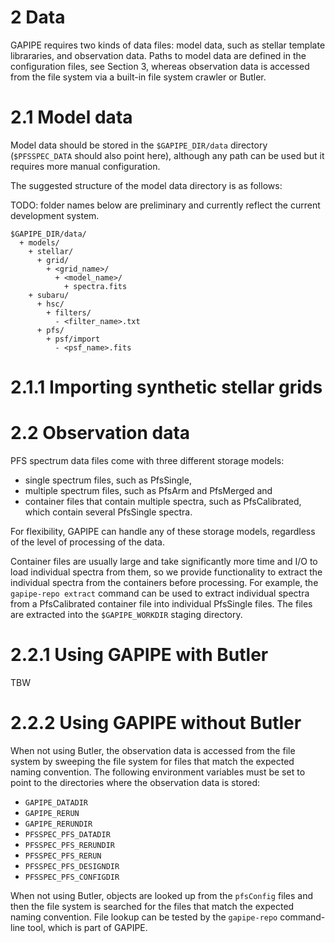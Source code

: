 # 2 Data

GAPIPE requires two kinds of data files: model data, such as stellar template librararies, and observation data. Paths to model data are defined in the configuration files, see Section 3, whereas observation data is accessed from the file system via a built-in file system crawler or Butler.

# 2.1 Model data

Model data should be stored in the `$GAPIPE_DIR/data` directory (`$PFSSPEC_DATA` should also point here), although any path can be used but it requires more manual configuration.

The suggested structure of the model data directory is as follows:

TODO: folder names below are preliminary and currently reflect the current development system.

```
$GAPIPE_DIR/data/
  + models/
    + stellar/
      + grid/
        + <grid_name>/
          + <model_name>/
            + spectra.fits
    + subaru/
      + hsc/
        + filters/
          - <filter_name>.txt
      + pfs/
        + psf/import
          - <psf_name>.fits
```

# 2.1.1 Importing synthetic stellar grids

# 2.2 Observation data

PFS spectrum data files come with three different storage models:

* single spectrum files, such as PfsSingle, 
* multiple spectrum files, such as PfsArm and PfsMerged and 
* container files that contain multiple spectra, such as PfsCalibrated, which contain several PfsSingle spectra.

For flexibility, GAPIPE can handle any of these storage models, regardless of the level of processing of the data.

Container files are usually large and take significantly more time and I/O to load individual spectra from them, so we provide functionality to extract the individual spectra from the containers before processing. For example, the `gapipe-repo extract` command can be used to extract individual spectra from a PfsCalibrated container file into individual PfsSingle files. The files are extracted into the `$GAPIPE_WORKDIR` staging directory.

# 2.2.1 Using GAPIPE with Butler

TBW

# 2.2.2 Using GAPIPE without Butler

When not using Butler, the observation data is accessed from the file system by sweeping the file system for files that match the expected naming convention. The following environment variables must be set to point to the directories where the observation data is stored:

* `GAPIPE_DATADIR`
* `GAPIPE_RERUN`
* `GAPIPE_RERUNDIR`
* `PFSSPEC_PFS_DATADIR`
* `PFSSPEC_PFS_RERUNDIR`
* `PFSSPEC_PFS_RERUN`
* `PFSSPEC_PFS_DESIGNDIR`
* `PFSSPEC_PFS_CONFIGDIR`

When not using Butler, objects are looked up from the `pfsConfig` files and then the file system is searched for the files that match the expected naming convention. File lookup can be tested by the `gapipe-repo` command-line tool, which is part of GAPIPE.